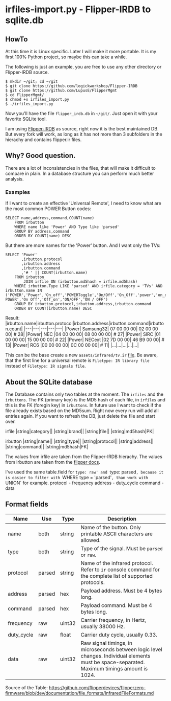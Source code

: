 # irfiles-import.py - Flipper-IRDB to sqlite.db

## HowTo

At this time it is Linux specific. Later I will make it more portable. It is my first 100% Python project, so maybe this can take a while.

The following is just an example, you are free to use any other directory or Flipper-IRDB source.
```
$ mkdir ~/git; cd ~/git
$ git clone https://github.com/logickworkshop/Flipper-IRDB
$ git clone https://github.com/LupusE/FlipperMgmt
$ cd FlipperMgmt/
$ chmod +x irfiles_import.py
$ ./irfiles_import.py
```
Now you'll have the file `flipper_irdb.db` in `~/git/`. Just open it with your favorite SQLite tool.

I am using [Flipper-IRDB](https://github.com/logickworkshop/Flipper-IRDB) as source, right now it is the best maintained DB. But every fork will work, as long as it has not more than 3 subfolders in the hierachy and contains flipper.ir files.


## Why? Good question.

There are a lot of inconsistencies in the files, that will make it difficult to compare in plain. In a database structure you can perform much better analysis.

### Examples

If I want to create an effective 'Universal Remote', I need to know what are the most common POWER Button codes:
```
SELECT name,address,command,COUNT(name)
	FROM irbutton
	WHERE name like 'Power' AND Type like 'parsed'
	GROUP BY address,command
	ORDER BY COUNT(name) DESC
```

But there are more names for the 'Power' button. And I want only the TVs:
```
SELECT 'Power'
	   ,irbutton.protocol
	   ,irbutton.address
	   ,irbutton.command
	   ,'# ' || COUNT(irbutton.name)
	FROM irbutton
		JOIN irfile ON (irbutton.md5hash = irfile.md5hash)
	WHERE irbutton.Type LIKE 'parsed' AND irfile.category = 'TVs' AND irbutton.name IN ('POWER','Power','On_off','POWERToggle','On/Off','On_Off','power','on_off','Power_on_off','POWER_Toggle','POWER POWER','On Off','Off_on','ON/OFF','ON / OFF')
	GROUP BY irbutton.protocol,irbutton.address,irbutton.command
	ORDER BY COUNT(irbutton.name) DESC
```

Result:
|irbutton.name|irbutton.protocol|irbutton.address|irbutton.command|irbutton.count|
|---|---|---|---|---|
|Power|	Samsung32|	07 00 00 00|	02 00 00 00|	# 28|
|Power|	NEC	|04 00 00 00|	08 00 00 00|	# 27|
|Power|	SIRC	|01 00 00 00|	15 00 00 00|	# 22|
|Power|	NECext	|02 7D 00 00|	46 B9 00 00|	# 13|
|Power|	RC6	|00 00 00 00|	0C 00 00 00|	# 11|
|...|...|...|...|...|

This can be the base create a new `assets/infrared/tv.ir` [file](https://github.com/flipperdevices/flipperzero-firmware/tree/dev/assets/resources/infrared/assets).
Be aware, that the first line for a universal remote is `Filetype: IR library file` instead of `Filetype: IR signals file`.

## About the SQLite database

The Database contains only two tables at the moment. The `irfiles` and the `irbuttons`. The PK (primary key) is the MD5 hash of each file, in `irfiles` and this is the FK (foregin key) in `irbuttons`.
In future use I want to check if the file already exists based on the MD5sum. Right now every run will add all entries again. If you want to refresh the DB, just delete the file and start over.

irfile
|string|category||
|string|brand||
|string|file||
|string|md5hash|PK|

irbutton
|string|name||
|string|type||
|string|protocol||
|string|address||
|string|command||
|string|md5hash|FK|

The values from irfile are taken from the Flipper-IRDB hierachy.
The values from irbutton are taken from the [flipper docs](https://github.com/flipperdevices/flipperzero-firmware/blob/dev/documentation/file_formats/InfraredFileFormats.md).

I've used the same table.field for `type: raw' and `type: parsed`, because it is easier to filter with `WHERE type = 'parsed'`, than work with `UNION` for example.
protocol - frequency
address - duty_cycle
command - data

## Format fields

| Name       | Use    | Type   | Description |
| --- | --- | --- | --- |
| name       | both   | string | Name of the button. Only printable ASCII characters are allowed.|
| type       | both   | string | Type of the signal. Must be `parsed` or `raw`. |
| protocol   | parsed | string | Name of the infrared protocol. Refer to `ir` console command for the complete list of supported protocols. |
| address    | parsed | hex    | Payload address. Must be 4 bytes long. |
| command    | parsed | hex    | Payload command. Must be 4 bytes long. |
| frequency  | raw    | uint32 | Carrier frequency, in Hertz, usually 38000 Hz. |
| duty_cycle | raw    | float  | Carrier duty cycle, usually 0.33. |
| data       | raw    | uint32 | Raw signal timings, in microseconds between logic level changes. Individual elements must be space-separated. Maximum timings amount is 1024. |

Source of the Table: https://github.com/flipperdevices/flipperzero-firmware/blob/dev/documentation/file_formats/InfraredFileFormats.md

